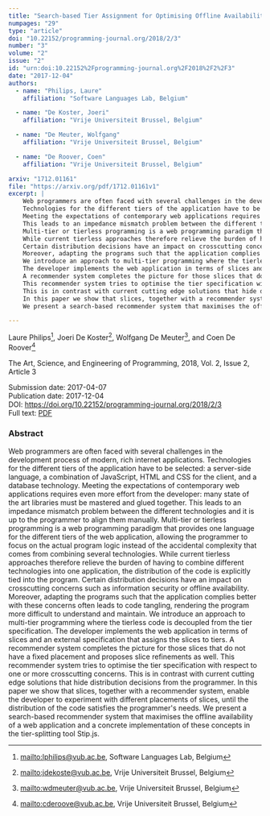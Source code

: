 ```yaml
---
title: "Search-based Tier Assignment for Optimising Offline Availability in Multi-tier Web Applications"
numpages: "29"
type: "article"
doi: "10.22152/programming-journal.org/2018/2/3"
number: "3"
volume: "2"
issue: "2"
id: "urn:doi:10.22152%2Fprogramming-journal.org%2F2018%2F2%2F3"
date: "2017-12-04"
authors: 
  - name: "Philips, Laure"
    affiliation: "Software Languages Lab, Belgium"

  - name: "De Koster, Joeri"
    affiliation: "Vrije Universiteit Brussel, Belgium"

  - name: "De Meuter, Wolfgang"
    affiliation: "Vrije Universiteit Brussel, Belgium"

  - name: "De Roover, Coen"
    affiliation: "Vrije Universiteit Brussel, Belgium"

arxiv: "1712.01161"
file: "https://arxiv.org/pdf/1712.01161v1"
excerpt: |
    Web programmers are often faced with several challenges in the development process of modern, rich internet applications.
    Technologies for the different tiers of the application have to be selected: a server-side language, a combination of JavaScript, HTML and CSS for the client, and a database technology. 
    Meeting the expectations of contemporary web applications requires even more effort from the developer: many state of the art libraries must be mastered and glued together.
    This leads to an impedance mismatch problem between the different technologies and it is up to the programmer to align them manually.
    Multi-tier or tierless programming is a web programming paradigm that provides one language for the different tiers of the web application, allowing the programmer to focus on the actual program logic instead of the accidental complexity that comes from combining several technologies.
    While current tierless approaches therefore relieve the burden of having to combine different technologies into one application, the distribution of the code is explicitly tied into the program.
    Certain distribution decisions have an impact on crosscutting concerns such as information security or offline availability.
    Moreover, adapting the programs such that the application complies better with these concerns often leads to code tangling, rendering the program more difficult to understand and maintain.
    We introduce an approach to multi-tier programming where the tierless code is decoupled from the tier specification.
    The developer implements the web application in terms of slices and an external specification that assigns the slices to tiers.
    A recommender system completes the picture for those slices that do not have a fixed placement and proposes slice refinements as well.
    This recommender system tries to optimise the tier specification with respect to one or more crosscutting concerns.
    This is in contrast with current cutting edge solutions that hide distribution decisions from the programmer. 
    In this paper we show that slices, together with a recommender system, enable the developer to experiment with different placements of slices, until the distribution of the code satisfies the programmer's needs. 
    We present a search-based recommender system that maximises the offline availability of a web application and a concrete implementation of these concepts in the tier-splitting tool Stip.js.

---
```

Laure Philips[^1], Joeri De Koster[^2], Wolfgang De Meuter[^3], and Coen De Roover[^4]

The Art, Science, and Engineering of Programming, 2018, Vol. 2, Issue 2, Article 3

Submission date: 2017-04-07  
Publication date: 2017-12-04  
DOI: <https://doi.org/10.22152/programming-journal.org/2018/2/3>  
Full text: [PDF](https://arxiv.org/pdf/1712.01161v1)  


### Abstract

Web programmers are often faced with several challenges in the development process of modern, rich internet applications.
Technologies for the different tiers of the application have to be selected: a server-side language, a combination of JavaScript, HTML and CSS for the client, and a database technology. 
Meeting the expectations of contemporary web applications requires even more effort from the developer: many state of the art libraries must be mastered and glued together.
This leads to an impedance mismatch problem between the different technologies and it is up to the programmer to align them manually.
Multi-tier or tierless programming is a web programming paradigm that provides one language for the different tiers of the web application, allowing the programmer to focus on the actual program logic instead of the accidental complexity that comes from combining several technologies.
While current tierless approaches therefore relieve the burden of having to combine different technologies into one application, the distribution of the code is explicitly tied into the program.
Certain distribution decisions have an impact on crosscutting concerns such as information security or offline availability.
Moreover, adapting the programs such that the application complies better with these concerns often leads to code tangling, rendering the program more difficult to understand and maintain.
We introduce an approach to multi-tier programming where the tierless code is decoupled from the tier specification.
The developer implements the web application in terms of slices and an external specification that assigns the slices to tiers.
A recommender system completes the picture for those slices that do not have a fixed placement and proposes slice refinements as well.
This recommender system tries to optimise the tier specification with respect to one or more crosscutting concerns.
This is in contrast with current cutting edge solutions that hide distribution decisions from the programmer. 
In this paper we show that slices, together with a recommender system, enable the developer to experiment with different placements of slices, until the distribution of the code satisfies the programmer's needs. 
We present a search-based recommender system that maximises the offline availability of a web application and a concrete implementation of these concepts in the tier-splitting tool Stip.js.


[^1]: <mailto:lphilips@vub.ac.be>, Software Languages Lab, Belgium

[^2]: <mailto:jdekoste@vub.ac.be>, Vrije Universiteit Brussel, Belgium

[^3]: <mailto:wdmeuter@vub.ac.be>, Vrije Universiteit Brussel, Belgium

[^4]: <mailto:cderoove@vub.ac.be>, Vrije Universiteit Brussel, Belgium

